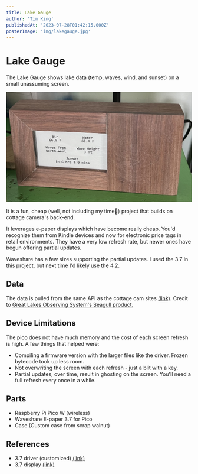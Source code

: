 ```yaml
---
title: Lake Gauge
author: 'Tim King'
publishedAt: '2023-07-28T01:42:15.000Z'
posterImage: 'img/lakegauge.jpg'
---
```


# Lake Gauge

The Lake Gauge shows lake data (temp, waves, wind, and sunset) on a small unassuming screen.

<img src="/public/img/lakegauge.jpg" alt="picture of the lake gauge" class="rounded-xl"/>

It is a fun, cheap (well, not including my time🤣) project that builds on cottage camera's back-end.

It leverages e-paper displays which have become really cheap. You'd recognize them from Kindle devices and now for electronic price tags in retail environments. They have a very low refresh rate, but newer ones have begun offering partial updates.

Waveshare has a few sizes supporting the partial updates. I used the 3.7 in this project, but next time I'd likely use the 4.2.

## Data
The data is pulled from the same API as the cottage cam sites [(link)](https://king.cottage.cam). Credit to [Great Lakes Observing System's Seagull product.](https://glos.org/priorities/seagull/)

## Device Limitations
The pico does not have much memory and the cost of each screen refresh is high. A few things that helped were:

- Compiling a firmware version with the larger files like the driver. Frozen bytecode took up less room.
- Not overwriting the screen with each refresh - just a blit with a key.
- Partial updates, over time, result in ghosting on the screen. You'll need a full refresh every once in a while.

## Parts
- Raspberry Pi Pico W (wireless)
- Waveshare E-paper 3.7 for Pico
- Case (Custom case from scrap walnut)

## References
- 3.7 driver (customized) [(link)](https://github.com/phoreglad/pico-epaper/blob/main/Pico_ePaper.py)
- 3.7 display [(link)](https://www.google.com/url?sa=t&rct=j&q=&esrc=s&source=web&cd=&cad=rja&uact=8&ved=2ahUKEwils6uatbWAAxWGkmoFHYAqDaoQFnoECCMQAQ&url=https%3A%2F%2Fwww.waveshare.com%2Fpico-epaper-3.7.htm&usg=AOvVaw2vU4oO10rh86dSng-JInIe&opi=89978449)
